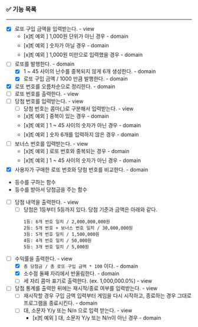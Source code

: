 ### ✅ 기능 목록

---

- [x] 로또 구입 금액을 입력받는다. - view
  - [x]❗[ 예외 ] 1,000원 단위가 아닌 경우 - domain
  - [x]❗[ 예외 ] 숫자가 아닐 경우 - domain
  - [x]❗[ 예외 ] 1,000원 미만으로 입력했을 경우 - domain
- [ ] 로또를 발행한다. - domain
  - [x] 1 ~ 45 사이의 난수를 중복되지 않게 6개 생성한다. - domain
  - [x] 로또 구입 금액 / 1000 만큼 발행한다. - domain
- [x] 로또 번호를 오름차순으로 정리한다. - domain
- [ ] 로또 번호를 출력한다. - view
- [ ] 당첨 번호를 입력받는다. - view
  - [ ] 당첨 번호는 콤마(,)로 구분해서 입력받는다. - view
  - [x]❗[ 예외 ] 중복이 있는 경우 - domain
  - [x]❗[ 예외 ] 1 ~ 45 사이의 숫자가 아닌 경우 - domain
  - [x]❗[ 예외 ] 숫자 6개를 입력하지 않은 경우 - domain
- [ ] 보너스 번호를 입력받는다. - view
  - [x]❗[ 예외 ] 로또 번호와 중복되는 경우 - domain
  - [x]❗[ 예외 ] 1 ~ 45 사이의 숫자가 아닌 경우 - domain
- [x] 사용자가 구매한 로또 번호와 당첨 번호를 비교한다. - domain
- 등수를 구하는 함수
- 등수를 받아서 당첨금을 주는 함수
- [ ] 당첨 내역을 출력한다. - view
  - [ ] 당첨은 1등부터 5등까지 있다. 당첨 기준과 금액은 아래와 같다.
    ```
    1등: 6개 번호 일치 / 2,000,000,000원
    2등: 5개 번호 + 보너스 번호 일치 / 30,000,000원
    3등: 5개 번호 일치 / 1,500,000원
    4등: 4개 번호 일치 / 50,000원
    5등: 3개 번호 일치 / 5,000원
    ```
- [ ] 수익률을 출력한다. - view
  - [x] `총 당첨금 / 총 로또 구입 금액 * 100` 이다. - domain
  - [x] 소수점 둘째 자리에서 반올림한다. - domain
  - [ ] 세 자리 콤마 표기로 출력한다. (ex. 1,000,000.0%) - view
- [ ] 당첨 통계를 출력한 뒤에는 재시작/종료 여부를 입력받는다. - view
  - [ ] 재시작할 경우 구입 금액 입력부터 게임을 다시 시작하고, 종료하는 경우 그대로 프로그램을 종료시킨다. - domain
  - [ ] 대, 소문자 Y/y 또는 N/n 으로 입력 받는다. - view
    - [x]❗[ 예외 ] 대, 소문자 Y/y 또는 N/n이 아닌 경우 - domain
